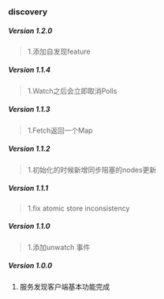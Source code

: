### discovery

##### Version 1.2.0
> 1.添加自发现feature

##### Version 1.1.4
> 1.Watch之后会立即取消Polls

##### Version 1.1.3
> 1.Fetch返回一个Map

##### Version 1.1.2
> 1.初始化的时候新增同步阻塞的nodes更新 

##### Version 1.1.1
> 1.fix atomic store inconsistency

##### Version 1.1.0
> 1.添加unwatch 事件  

##### Version 1.0.0

1. 服务发现客户端基本功能完成
